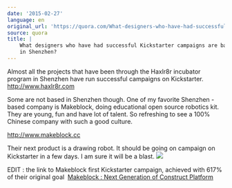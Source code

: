 ```yaml
---
date: '2015-02-27'
language: en
original_url: 'https://quora.com/What-designers-who-have-had-successful-Kickstarter-campaigns-are-based-in-Shenzhen/answer/Clément-Renaud'
source: quora
title: |
    What designers who have had successful Kickstarter campaigns are based
    in Shenzhen?
---
```


Almost all the projects that have been through the Haxlr8r incubator
program in Shenzhen have run successful campaigns on Kickstarter.
<http://www.haxlr8r.com> 
 
Some are not based in Shenzhen though. One of my favorite Shenzhen -
based company is Makeblock, doing educational open source robotics kit.
They are young, fun and have lot of talent. So refreshing to see a 100%
Chinese company with such a good culture. 
 
<http://www.makeblock.cc> 
 
Their next product is a drawing robot. It should be going on campaign on
Kickstarter in a few days. I am sure it will be a blast. 
![](/{{site.base_url}}/img/quora/main-qimg-0a018b342a1c9529d0003c60c76d6aaf-c.png)​ 
 
EDIT : the link to Makeblock first Kickstarter campaign, achieved with
617% of their original goal  [Makeblock : Next Generation of Construct
Platform](https://www.kickstarter.com/projects/1397854503/makeblock-next-generation-of-construct-platform?ref=nav_search)
